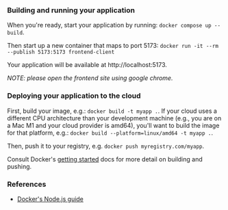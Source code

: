 ### Building and running your application

When you're ready, start your application by running:
`docker compose up --build`.

Then start up a new container that maps to port 5173:
`docker run -it --rm --publish 5173:5173 frontend-client`

Your application will be available at http://localhost:5173.

*NOTE: please open the frontend site using google chrome.*

### Deploying your application to the cloud

First, build your image, e.g.: `docker build -t myapp .`.
If your cloud uses a different CPU architecture than your development
machine (e.g., you are on a Mac M1 and your cloud provider is amd64),
you'll want to build the image for that platform, e.g.:
`docker build --platform=linux/amd64 -t myapp .`.

Then, push it to your registry, e.g. `docker push myregistry.com/myapp`.

Consult Docker's [getting started](https://docs.docker.com/go/get-started-sharing/)
docs for more detail on building and pushing.

### References
* [Docker's Node.js guide](https://docs.docker.com/language/nodejs/)